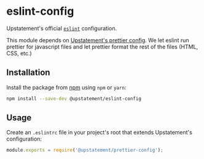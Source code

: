 # eslint-config

Upstatement's official [`eslint`](https://eslint.org/) configuration.

This module depends on [Upstatement's prettier config](https://www.npmjs.com/package/@upstatement/prettier-config). We let eslint run prettier for javascript files and let prettier format the rest of the files (HTML, CSS, etc.)

## Installation

Install the package from [npm](https://www.npmjs.com/package/@upstatement/eslint-config) using `npm` or `yarn`:

```bash
npm install --save-dev @upstatement/eslint-config
```

## Usage

Create an `.eslintrc` file in your project's root that extends Upstatement's configuration:

```js
module.exports = require('@upstatement/prettier-config');
```
